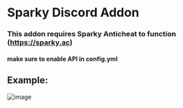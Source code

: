 # Sparky Discord Addon
### This addon requires Sparky Anticheat to function (https://sparky.ac)
#### make sure to enable API in config.yml

## Example:
![image](https://user-images.githubusercontent.com/40679762/168457323-686bc90c-2438-44eb-bbf7-d1beb1639c11.png)
